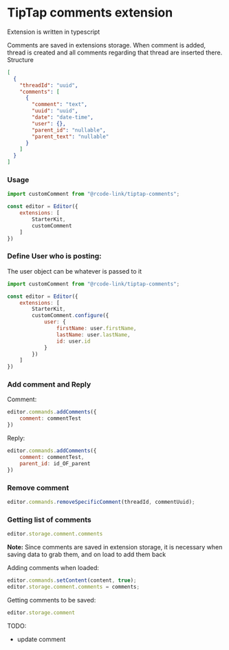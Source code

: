 # TipTap comments extension

Extension is written in typescript

Comments are saved in extensions storage. When comment is added, thread is created and all comments
regarding that thread are inserted there.
Structure

```json
[
  {
    "threadId": "uuid",
    "comments": [
      {
        "comment": "text",
        "uuid": "uuid",
        "date": "date-time",
        "user": {},
        "parent_id": "nullable",
        "parent_text": "nullable"
      }
    ]
  }
]
```

### Usage

```js
import customComment from "@rcode-link/tiptap-comments";

const editor = Editor({
    extensions: [
        StarterKit,
        customComment
    ]
})
```

### Define User who is posting:

The user object can be whatever is passed to it

```js
import customComment from "@rcode-link/tiptap-comments";

const editor = Editor({
    extensions: [
        StarterKit,
        customComment.configure({
            user: {
                firstName: user.firstName,
                lastName: user.lastName,
                id: user.id
            }
        })
    ]
})


```

### Add comment and Reply

Comment:

```js
editor.commands.addComments({
    comment: commentTest
})
```

Reply:

```js
editor.commands.addComments({
    comment: commentTest,
    parent_id: id_OF_parent
})
```

### Remove comment

```js
editor.commands.removeSpecificComment(threadId, commentUuid);
```

### Getting list of comments

```js
editor.storage.comment.comments
```

**Note:**
Since comments are saved in extension storage, it is necessary when saving data to grab them, and on load to add them
back

Adding comments when loaded:

```js
editor.commands.setContent(content, true);
editor.storage.comment.comments = comments;
```
Getting comments to be saved: 
```js
editor.storage.comment
```
TODO:

* update comment
